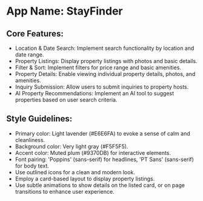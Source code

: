 # **App Name**: StayFinder

## Core Features:

- Location & Date Search: Implement search functionality by location and date range.
- Property Listings: Display property listings with photos and basic details.
- Filter & Sort: Implement filters for price range and basic amenities.
- Property Details: Enable viewing individual property details, photos, and amenities.
- Inquiry Submission: Allow users to submit inquiries to property hosts.
- AI Property Recommendations: Implement an AI tool to suggest properties based on user search criteria.

## Style Guidelines:

- Primary color: Light lavender (#E6E6FA) to evoke a sense of calm and cleanliness.
- Background color: Very light gray (#F5F5F5).
- Accent color: Muted plum (#9370DB) for interactive elements.
- Font pairing: 'Poppins' (sans-serif) for headlines, 'PT Sans' (sans-serif) for body text.
- Use outlined icons for a clean and modern look.
- Employ a card-based layout to display property listings.
- Use subtle animations to show details on the listed card, or on page transitions to enhance user experience.
